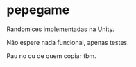 # pepegame
Randomices implementadas na Unity.

Não espere nada funcional, apenas testes.

Pau no cu de quem copiar tbm.

